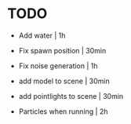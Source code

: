 # TODO

- Add water | 1h
- Fix spawn position | 30min
- Fix noise generation | 1h
- add model to scene | 30min
- add pointlights to scene | 30min

- Particles when running | 2h
